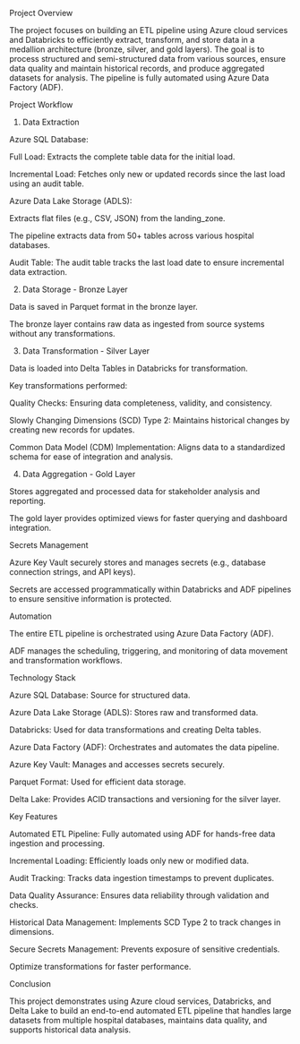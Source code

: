Project Overview

The project focuses on building an ETL pipeline using Azure cloud services and Databricks to efficiently extract, transform, and store data in a medallion architecture (bronze, silver, and gold layers). The goal is to process structured and semi-structured data from various sources, ensure data quality and maintain historical records, and produce aggregated datasets for analysis. The pipeline is fully automated using Azure Data Factory (ADF).

Project Workflow

1. Data Extraction

Azure SQL Database:

Full Load: Extracts the complete table data for the initial load.

Incremental Load: Fetches only new or updated records since the last load using an audit table.

Azure Data Lake Storage (ADLS):

Extracts flat files (e.g., CSV, JSON) from the landing_zone.

The pipeline extracts data from 50+ tables across various hospital databases.

Audit Table: The audit table tracks the last load date to ensure incremental data extraction.

2. Data Storage - Bronze Layer

Data is saved in Parquet format in the bronze layer.

The bronze layer contains raw data as ingested from source systems without any transformations.

3. Data Transformation - Silver Layer

Data is loaded into Delta Tables in Databricks for transformation.

Key transformations performed:

Quality Checks: Ensuring data completeness, validity, and consistency.

Slowly Changing Dimensions (SCD) Type 2: Maintains historical changes by creating new records for updates.

Common Data Model (CDM) Implementation: Aligns data to a standardized schema for ease of integration and analysis.

4. Data Aggregation - Gold Layer

Stores aggregated and processed data for stakeholder analysis and reporting.

The gold layer provides optimized views for faster querying and dashboard integration.

Secrets Management

Azure Key Vault securely stores and manages secrets (e.g., database connection strings, and API keys).

Secrets are accessed programmatically within Databricks and ADF pipelines to ensure sensitive information is protected.

Automation

The entire ETL pipeline is orchestrated using Azure Data Factory (ADF).

ADF manages the scheduling, triggering, and monitoring of data movement and transformation workflows.

Technology Stack

Azure SQL Database: Source for structured data.

Azure Data Lake Storage (ADLS): Stores raw and transformed data.

Databricks: Used for data transformations and creating Delta tables.

Azure Data Factory (ADF): Orchestrates and automates the data pipeline.

Azure Key Vault: Manages and accesses secrets securely.

Parquet Format: Used for efficient data storage.

Delta Lake: Provides ACID transactions and versioning for the silver layer.

Key Features

Automated ETL Pipeline: Fully automated using ADF for hands-free data ingestion and processing.

Incremental Loading: Efficiently loads only new or modified data.

Audit Tracking: Tracks data ingestion timestamps to prevent duplicates.

Data Quality Assurance: Ensures data reliability through validation and checks.

Historical Data Management: Implements SCD Type 2 to track changes in dimensions.

Secure Secrets Management: Prevents exposure of sensitive credentials.

Optimize transformations for faster performance.

Conclusion

This project demonstrates using Azure cloud services, Databricks, and Delta Lake to build an end-to-end automated ETL pipeline that handles large datasets from multiple hospital databases, maintains data quality, and supports historical data analysis.
